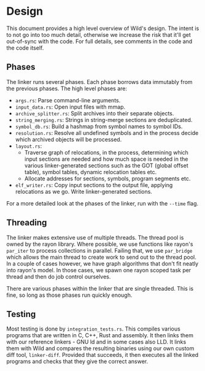 # Design

This document provides a high level overview of Wild's design. The intent is to not go into too much
detail, otherwise we increase the risk that it'll get out-of-sync with the code. For full details,
see comments in the code and the code itself.

## Phases

The linker runs several phases. Each phase borrows data immutably from the previous phases. The high
level phases are:

* `args.rs`: Parse command-line arguments.
* `input_data.rs`: Open input files with mmap.
* `archive_splitter.rs`: Split archives into their separate objects.
* `string_merging.rs`: Strings in string-merge sections are deduplicated.
* `symbol_db.rs`: Build a hashmap from symbol names to symbol IDs.
* `resolution.rs`: Resolve all undefined symbols and in the process decide which archived objects
  will be processed.
* `layout.rs`:
  * Traverse graph of relocations, in the process, determining which input sections are needed and
    how much space is needed in the various linker-generated sections such as the GOT (global offset
    table), symbol tables, dynamic relocation tables etc.
  * Allocate addresses for sections, symbols, program segments etc.
* `elf_writer.rs`: Copy input sections to the output file, applying relocations as we go. Write
  linker-generated sections.

For a more detailed look at the phases of the linker, run with the `--time` flag.

## Threading

The linker makes extensive use of multiple threads. The thread pool is owned by the rayon library.
Where possible, we use functions like rayon's `par_iter` to process collections in parallel. Failing
that, we use `par_bridge` which allows the main thread to create work to send out to the thread
pool. In a couple of cases however, we have graph algorithms that don't fit neatly into rayon's
model. In those cases, we spawn one rayon scoped task per thread and then do job control ourselves.

There are various phases within the linker that are single threaded. This is fine, so long as those
phases run quickly enough.

## Testing

Most testing is done by `integration_tests.rs`. This compiles various programs that are written in
C, C++, Rust and assembly. It then links them with our reference linkers - GNU ld and in some cases
also LLD. It links them with Wild and compares the resulting binaries using our own custom diff
tool, `linker-diff`. Provided that succeeds, it then executes all the linked programs and checks
that they give the correct answer.
